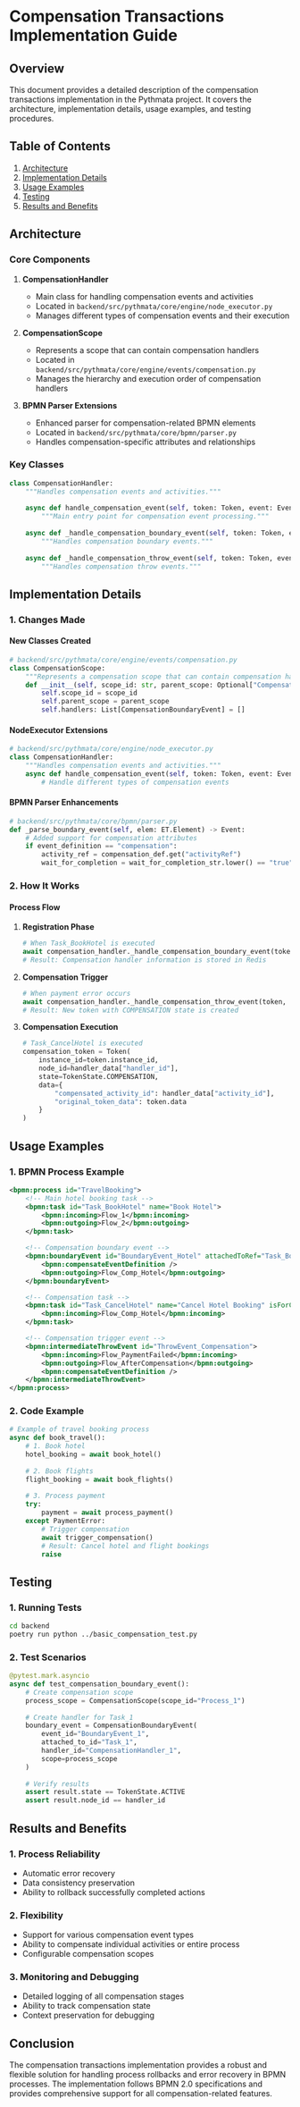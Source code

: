 # Compensation Transactions Implementation Guide

## Overview

This document provides a detailed description of the compensation transactions implementation in the Pythmata project. It covers the architecture, implementation details, usage examples, and testing procedures.

## Table of Contents

1. [Architecture](#architecture)
2. [Implementation Details](#implementation-details)
3. [Usage Examples](#usage-examples)
4. [Testing](#testing)
5. [Results and Benefits](#results-and-benefits)

## Architecture

### Core Components

1. **CompensationHandler**
   - Main class for handling compensation events and activities
   - Located in `backend/src/pythmata/core/engine/node_executor.py`
   - Manages different types of compensation events and their execution

2. **CompensationScope**
   - Represents a scope that can contain compensation handlers
   - Located in `backend/src/pythmata/core/engine/events/compensation.py`
   - Manages the hierarchy and execution order of compensation handlers

3. **BPMN Parser Extensions**
   - Enhanced parser for compensation-related BPMN elements
   - Located in `backend/src/pythmata/core/bpmn/parser.py`
   - Handles compensation-specific attributes and relationships

### Key Classes

```python
class CompensationHandler:
    """Handles compensation events and activities."""
    
    async def handle_compensation_event(self, token: Token, event: Event, process_graph: Dict):
        """Main entry point for compensation event processing."""
        
    async def _handle_compensation_boundary_event(self, token: Token, event: Event, process_graph: Dict):
        """Handles compensation boundary events."""
        
    async def _handle_compensation_throw_event(self, token: Token, event: Event, process_graph: Dict):
        """Handles compensation throw events."""
```

## Implementation Details

### 1. Changes Made

#### New Classes Created
```python
# backend/src/pythmata/core/engine/events/compensation.py
class CompensationScope:
    """Represents a compensation scope that can contain compensation handlers"""
    def __init__(self, scope_id: str, parent_scope: Optional["CompensationScope"] = None):
        self.scope_id = scope_id
        self.parent_scope = parent_scope
        self.handlers: List[CompensationBoundaryEvent] = []
```

#### NodeExecutor Extensions
```python
# backend/src/pythmata/core/engine/node_executor.py
class CompensationHandler:
    """Handles compensation events and activities."""
    async def handle_compensation_event(self, token: Token, event: Event, process_graph: Dict):
        # Handle different types of compensation events
```

#### BPMN Parser Enhancements
```python
# backend/src/pythmata/core/bpmn/parser.py
def _parse_boundary_event(self, elem: ET.Element) -> Event:
    # Added support for compensation attributes
    if event_definition == "compensation":
        activity_ref = compensation_def.get("activityRef")
        wait_for_completion = wait_for_completion_str.lower() == "true"
```

### 2. How It Works

#### Process Flow

1. **Registration Phase**
   ```python
   # When Task_BookHotel is executed
   await compensation_handler._handle_compensation_boundary_event(token, event, process_graph)
   # Result: Compensation handler information is stored in Redis
   ```

2. **Compensation Trigger**
   ```python
   # When payment error occurs
   await compensation_handler._handle_compensation_throw_event(token, event, process_graph)
   # Result: New token with COMPENSATION state is created
   ```

3. **Compensation Execution**
   ```python
   # Task_CancelHotel is executed
   compensation_token = Token(
       instance_id=token.instance_id,
       node_id=handler_data["handler_id"],
       state=TokenState.COMPENSATION,
       data={
           "compensated_activity_id": handler_data["activity_id"],
           "original_token_data": token.data
       }
   )
   ```

## Usage Examples

### 1. BPMN Process Example

```xml
<bpmn:process id="TravelBooking">
    <!-- Main hotel booking task -->
    <bpmn:task id="Task_BookHotel" name="Book Hotel">
        <bpmn:incoming>Flow_1</bpmn:incoming>
        <bpmn:outgoing>Flow_2</bpmn:outgoing>
    </bpmn:task>

    <!-- Compensation boundary event -->
    <bpmn:boundaryEvent id="BoundaryEvent_Hotel" attachedToRef="Task_BookHotel">
        <bpmn:compensateEventDefinition />
        <bpmn:outgoing>Flow_Comp_Hotel</bpmn:outgoing>
    </bpmn:boundaryEvent>

    <!-- Compensation task -->
    <bpmn:task id="Task_CancelHotel" name="Cancel Hotel Booking" isForCompensation="true">
        <bpmn:incoming>Flow_Comp_Hotel</bpmn:incoming>
    </bpmn:task>

    <!-- Compensation trigger event -->
    <bpmn:intermediateThrowEvent id="ThrowEvent_Compensation">
        <bpmn:incoming>Flow_PaymentFailed</bpmn:incoming>
        <bpmn:outgoing>Flow_AfterCompensation</bpmn:outgoing>
        <bpmn:compensateEventDefinition />
    </bpmn:intermediateThrowEvent>
</bpmn:process>
```

### 2. Code Example

```python
# Example of travel booking process
async def book_travel():
    # 1. Book hotel
    hotel_booking = await book_hotel()
    
    # 2. Book flights
    flight_booking = await book_flights()
    
    # 3. Process payment
    try:
        payment = await process_payment()
    except PaymentError:
        # Trigger compensation
        await trigger_compensation()
        # Result: Cancel hotel and flight bookings
        raise
```

## Testing

### 1. Running Tests

```bash
cd backend
poetry run python ../basic_compensation_test.py
```

### 2. Test Scenarios

```python
@pytest.mark.asyncio
async def test_compensation_boundary_event():
    # Create compensation scope
    process_scope = CompensationScope(scope_id="Process_1")
    
    # Create handler for Task_1
    boundary_event = CompensationBoundaryEvent(
        event_id="BoundaryEvent_1",
        attached_to_id="Task_1",
        handler_id="CompensationHandler_1",
        scope=process_scope
    )
    
    # Verify results
    assert result.state == TokenState.ACTIVE
    assert result.node_id == handler_id
```

## Results and Benefits

### 1. Process Reliability
- Automatic error recovery
- Data consistency preservation
- Ability to rollback successfully completed actions

### 2. Flexibility
- Support for various compensation event types
- Ability to compensate individual activities or entire process
- Configurable compensation scopes

### 3. Monitoring and Debugging
- Detailed logging of all compensation stages
- Ability to track compensation state
- Context preservation for debugging

## Conclusion

The compensation transactions implementation provides a robust and flexible solution for handling process rollbacks and error recovery in BPMN processes. The implementation follows BPMN 2.0 specifications and provides comprehensive support for all compensation-related features.
